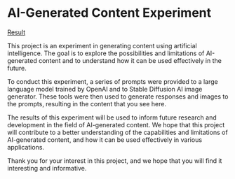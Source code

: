 # AI-Generated Content Experiment

[Result](https://haveyouwantto.github.io/listenbourg)

This project is an experiment in generating content using artificial intelligence. The goal is to explore the possibilities and limitations of AI-generated content and to understand how it can be used effectively in the future.

To conduct this experiment, a series of prompts were provided to a large language model trained by OpenAI and to Stable Diffusion AI image generator. These tools were then used to generate responses and images to the prompts, resulting in the content that you see here.

The results of this experiment will be used to inform future research and development in the field of AI-generated content. We hope that this project will contribute to a better understanding of the capabilities and limitations of AI-generated content, and how it can be used effectively in various applications.

Thank you for your interest in this project, and we hope that you will find it interesting and informative.